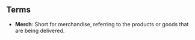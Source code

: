 ## Terms

- **Merch**: Short for merchandise, referring to the products or goods that are being delivered.
